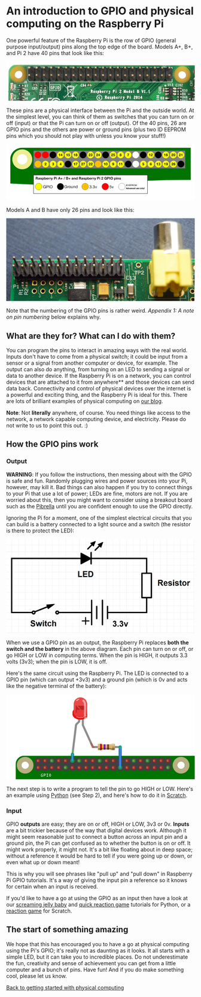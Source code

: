 # An introduction to GPIO and physical computing on the Raspberry Pi

One powerful feature of the Raspberry Pi is the row of GPIO (general purpose input/output) pins along the top edge of the board. Models A+, B+, and Pi 2 have 40 pins that look like this:

![GPIO pins](images/gpio-pins-pi2.jpg)

These pins are a physical interface between the Pi and the outside world. At the simplest level, you can think of them as switches that you can turn on or off (input) or that the Pi can turn on or off (output). Of the 40 pins, 26 are GPIO pins and the others are power or ground pins (plus two ID EEPROM pins which you should not play with unless you know your stuff!)

![GPIO layout](images/gpio-numbers-pi2.png)

Models A and B have only 26 pins and look like this:

![](images/gpio-pins.jpg)

Note that the numbering of the GPIO pins is rather weird. *Appendix 1: A note on pin numbering*  below explains why.

## What are they for? What can I do with them?

You can program the pins to interact in amazing ways with the real world. Inputs don't have to come from a physical switch; it could be input from a sensor or a signal from another computer or device, for example. The output can also do anything, from turning on an LED to sending a signal or data to another device. If the Raspberry Pi is on a network, you can control devices that are attached to it from anywhere\*\* and those devices can send data back. Connectivity and control of physical devices over the internet is a powerful and exciting thing, and the Raspberry Pi is ideal for this. There are lots of brilliant examples of physical computing on [our blog](http://www.raspberrypi.org/blog/).

**Note**: Not **literally** anywhere, of course. You need things like access to the network, a network capable computing device, and electricity. Please do not write to us to point this out. :)

## How the GPIO pins work

### Output

**WARNING**: If you follow the instructions, then messing about with the GPIO is safe and fun. Randomly plugging wires and power sources into your Pi, however, may kill it. Bad things can also happen if you try to connect things to your Pi that use a lot of power; LEDs are fine, motors are not. If you are worried about this, then you might want to consider using a breakout board such as the [Pibrella](http://pibrella.com/) until you are confident enough to use the GPIO directly.

Ignoring the Pi for a moment, one of the simplest electrical circuits that you can build is a battery connected to a light source and a switch (the resistor is there to protect the LED):

![Simple circuit](images/simple-circuit.png)

When we use a GPIO pin as an output, the Raspberry Pi replaces **both the switch and the battery** in the above diagram. Each pin can turn on or off, or go HIGH or LOW in computing terms. When the pin is HIGH, it outputs 3.3 volts (3v3); when the pin is LOW, it is off.

Here's the same circuit using the Raspberry Pi. The LED is connected to a GPIO pin (which can output +3v3) and a ground pin (which is 0v and acts like the negative terminal of the battery):

![GPIO wth LED](images/gpio-led-pi2.png)

The next step is to write a program to tell the pin to go HIGH or LOW. Here's an example using [Python](http://www.raspberrypi.org/learning/quick-reaction-game/) (see Step 2), and here's how to do it in [Scratch](http://www.raspberrypi.org/learning/robot-antenna/).

### Input

GPIO **outputs** are easy; they are on or off, HIGH or LOW, 3v3 or 0v. **Inputs** are a bit trickier because of the way that digital devices work. Although it might seem reasonable just to connect a button across an input pin and a ground pin, the Pi can get confused as to whether the button is on or off. It might work properly, it might not. It's a bit like floating about in deep space; without a reference it would be hard to tell if you were going up or down, or even what up or down meant!

This is why you will see phrases like "pull up" and "pull down" in Raspberry Pi GPIO tutorials. It's a way of giving the input pin a reference so it knows for certain when an input is received.

If you'd like to have a go at using the GPIO as an input then have a look at our [screaming jelly baby](http://www.raspberrypi.org/learning/screaming-jellybaby/) and [quick reaction game](http://www.raspberrypi.org/learning/quick-reaction-game/) tutorials for Python, or a [reaction game](http://www.raspberrypi.org/learning/reaction-game/) for Scratch.

## The start of something amazing

We hope that this has encouraged you to have a go at physical computing using the Pi's GPIO; it's really not as daunting as it looks. It all starts with a simple LED, but it can take you to incredible places. Do not underestimate the fun, creativity and sense of achievement you can get from a little computer and a bunch of pins. Have fun! And if you do make something cool, please let us know. 

[Back to getting started with physical computing](worksheet.md)
